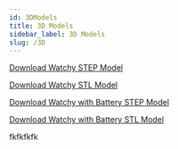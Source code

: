 ```yaml
---
id: 3DModels
title: 3D Models
sidebar_label: 3D Models
slug: /3D
---
```



[Download Watchy STEP Model](https://github.com/sqfmi/watchy-hardware/raw/main/3D/Watchy.step)

[Download Watchy STL Model](https://github.com/sqfmi/watchy-hardware/raw/main/3D/Watchy.stl)

[Download Watchy with Battery STEP Model](https://github.com/sqfmi/watchy-hardware/raw/main/3D/Watchy_Battery.step)

[Download Watchy with Battery STL Model](https://github.com/sqfmi/watchy-hardware/raw/main/3D/Watchy_Battery.stl)

fkfkfkfk